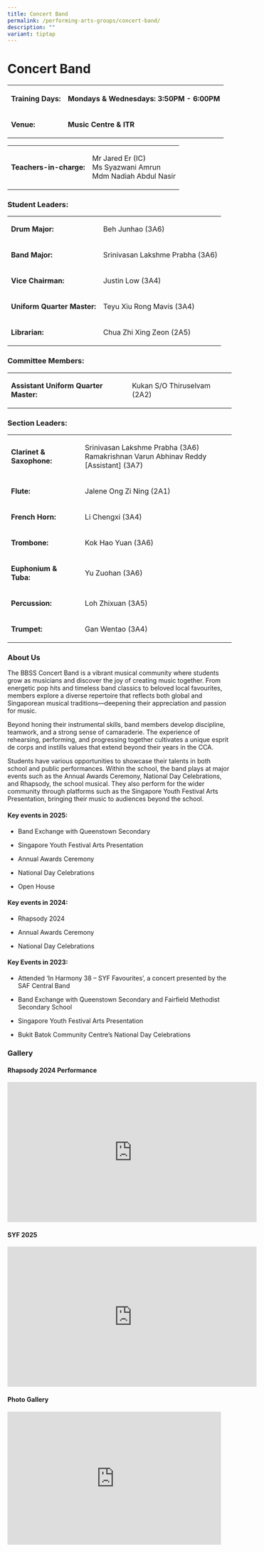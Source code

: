 ```yaml
---
title: Concert Band
permalink: /performing-arts-groups/concert-band/
description: ""
variant: tiptap
---
```

<h1>Concert Band</h1>
<table style="minWidth: 50px">
<colgroup>
<col>
<col>
</colgroup>
<tbody>
<tr>
<th rowspan="1" colspan="1">
<p>Training Days:</p>
</th>
<th rowspan="1" colspan="1">
<p>Mondays &amp; Wednesdays: 3:50PM - 6:00PM</p>
</th>
</tr>
<tr>
<td rowspan="1" colspan="1">
<p><strong>Venue:</strong>
</p>
</td>
<td rowspan="1" colspan="1">
<p><strong>Music Centre &amp; ITR</strong>
</p>
</td>
</tr>
</tbody>
</table>
<p></p>
<table style="minWidth: 50px">
<colgroup>
<col>
<col>
</colgroup>
<tbody>
<tr>
<td rowspan="1" colspan="1">
<p><strong>Teachers-in-charge:</strong>
</p>
</td>
<td rowspan="1" colspan="1">
<p>Mr Jared Er (IC)
<br>Ms Syazwani Amrun
<br>Mdm Nadiah Abdul Nasir</p>
</td>
</tr>
</tbody>
</table>
<h3>Student Leaders:</h3>
<table style="minWidth: 50px">
<colgroup>
<col>
<col>
</colgroup>
<tbody>
<tr>
<td rowspan="1" colspan="1">
<p><strong>Drum Major:</strong>
</p>
</td>
<td rowspan="1" colspan="1">
<p>Beh Junhao (3A6)</p>
</td>
</tr>
<tr>
<td rowspan="1" colspan="1">
<p><strong>Band Major:</strong>
</p>
</td>
<td rowspan="1" colspan="1">
<p>Srinivasan Lakshme Prabha (3A6)</p>
</td>
</tr>
<tr>
<td rowspan="1" colspan="1">
<p><strong>Vice Chairman:</strong>
</p>
</td>
<td rowspan="1" colspan="1">
<p>Justin Low (3A4)</p>
</td>
</tr>
<tr>
<td rowspan="1" colspan="1">
<p><strong>Uniform Quarter Master:</strong>
</p>
</td>
<td rowspan="1" colspan="1">
<p>Teyu Xiu Rong Mavis (3A4)</p>
</td>
</tr>
<tr>
<td rowspan="1" colspan="1">
<p><strong>Librarian:</strong>
</p>
</td>
<td rowspan="1" colspan="1">
<p>Chua Zhi Xing Zeon (2A5)</p>
</td>
</tr>
</tbody>
</table>
<h3>Committee Members:</h3>
<table style="minWidth: 50px">
<colgroup>
<col>
<col>
</colgroup>
<tbody>
<tr>
<td rowspan="1" colspan="1">
<p><strong>Assistant Uniform Quarter Master:</strong>
</p>
</td>
<td rowspan="1" colspan="1">
<p>Kukan S/O Thiruselvam (2A2)</p>
</td>
</tr>
</tbody>
</table>
<h3>Section Leaders:</h3>
<table style="minWidth: 50px">
<colgroup>
<col>
<col>
</colgroup>
<tbody>
<tr>
<td rowspan="1" colspan="1">
<p><strong>Clarinet &amp; Saxophone:</strong>
</p>
</td>
<td rowspan="1" colspan="1">
<p>Srinivasan Lakshme Prabha (3A6)
<br>Ramakrishnan Varun Abhinav Reddy [Assistant] (3A7)</p>
</td>
</tr>
<tr>
<td rowspan="1" colspan="1">
<p><strong>Flute:</strong>
</p>
</td>
<td rowspan="1" colspan="1">
<p>Jalene Ong Zi Ning (2A1)</p>
</td>
</tr>
<tr>
<td rowspan="1" colspan="1">
<p><strong>French Horn:</strong>
</p>
</td>
<td rowspan="1" colspan="1">
<p>Li Chengxi (3A4)</p>
</td>
</tr>
<tr>
<td rowspan="1" colspan="1">
<p><strong>Trombone:</strong>
</p>
</td>
<td rowspan="1" colspan="1">
<p>Kok Hao Yuan (3A6)</p>
</td>
</tr>
<tr>
<td rowspan="1" colspan="1">
<p><strong>Euphonium &amp; Tuba:</strong>
</p>
</td>
<td rowspan="1" colspan="1">
<p>Yu Zuohan (3A6)</p>
</td>
</tr>
<tr>
<td rowspan="1" colspan="1">
<p><strong>Percussion:</strong>
</p>
</td>
<td rowspan="1" colspan="1">
<p>Loh Zhixuan (3A5)</p>
</td>
</tr>
<tr>
<td rowspan="1" colspan="1">
<p><strong>Trumpet:</strong>
</p>
</td>
<td rowspan="1" colspan="1">
<p>Gan Wentao (3A4)</p>
</td>
</tr>
</tbody>
</table>
<h3>About Us</h3>
<p>The BBSS Concert Band is a vibrant musical community where students grow
as musicians and discover the joy of creating music together. From energetic
pop hits and timeless band classics to beloved local favourites, members
explore a diverse repertoire that reflects both global and Singaporean
musical traditions—deepening their appreciation and passion for music.</p>
<p>Beyond honing their instrumental skills, band members develop discipline,
teamwork, and a strong sense of camaraderie. The experience of rehearsing,
performing, and progressing together cultivates a unique esprit de corps
and instills values that extend beyond their years in the CCA.</p>
<p>Students have various opportunities to showcase their talents in both
school and public performances. Within the school, the band plays at major
events such as the Annual Awards Ceremony, National Day Celebrations, and
Rhapsody, the school musical. They also perform for the wider community
through platforms such as the Singapore Youth Festival Arts Presentation,
bringing their music to audiences beyond the school.</p>
<h4>Key events in 2025:</h4>
<ul data-tight="true" class="tight">
<li>
<p>Band Exchange with Queenstown Secondary</p>
</li>
<li>
<p>Singapore Youth Festival Arts Presentation</p>
</li>
<li>
<p>Annual Awards Ceremony</p>
</li>
<li>
<p>National Day Celebrations</p>
</li>
<li>
<p>Open House</p>
</li>
</ul>
<h4>Key events in 2024:</h4>
<ul data-tight="true" class="tight">
<li>
<p>Rhapsody 2024</p>
</li>
<li>
<p>Annual Awards Ceremony</p>
</li>
<li>
<p>National Day Celebrations</p>
</li>
</ul>
<h4>Key Events in 2023:</h4>
<ul data-tight="true" class="tight">
<li>
<p>Attended ‘In Harmony 38 – SYF Favourites’, a concert presented by the
SAF Central Band</p>
</li>
<li>
<p>Band Exchange with Queenstown Secondary and Fairfield Methodist Secondary
School</p>
</li>
<li>
<p>Singapore Youth Festival Arts Presentation</p>
</li>
<li>
<p>Bukit Batok Community Centre’s National Day Celebrations</p>
</li>
</ul>
<p></p>
<h3><strong>Gallery</strong></h3>
<h4>Rhapsody 2024 Performance</h4>
<div class="iframe-wrapper">
<iframe height="315" width="560" allowfullscreen="true" frameborder="0" src="https://www.youtube.com/embed/rIri7TTQD0Y?si=mQfFYw13Cu6hYwST"></iframe>
</div>
<h4>SYF 2025</h4>
<div class="iframe-wrapper">
<iframe height="315" width="560" allowfullscreen="true" frameborder="0" src="https://www.youtube.com/embed/O9jyFgANrLA?si=cY02TwIpRSmXXPI6"></iframe>
</div>
<h4>Photo Gallery</h4>
<div class="iframe-wrapper">
<iframe height="299" width="480" allowfullscreen="true" frameborder="0" src="https://docs.google.com/presentation/d/e/2PACX-1vRBGkmsBbxae7uZZeE5TcBRozQLXf9kAYH7v8nI4wSeehaImdVCTD40BE9WN5amVCHi7B-UFET-1Q3e/embed?start=true&amp;loop=true&amp;delayms=3000"></iframe>
</div>
<p></p>